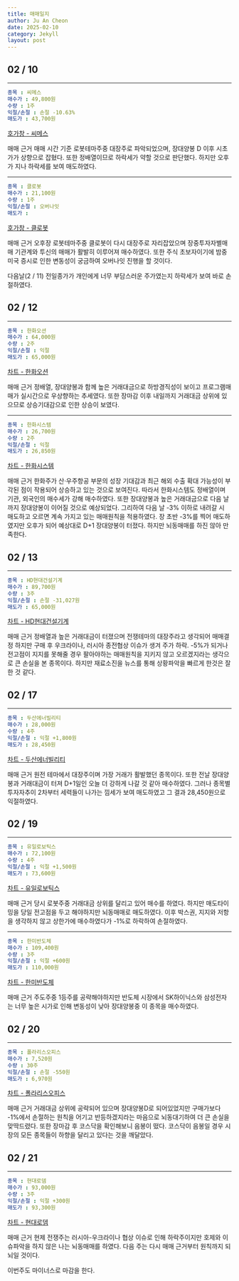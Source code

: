 ```yaml
---
title: 매매일지
author: Ju An Cheon
date: 2025-02-10
category: Jekyll
layout: post
---
```

## 02 / 10
***
```yaml
종목 : 씨메스
매수가 : 49,800원
수량 : 1주
익절/손절 : 손절 -10.63%
매도가 : 43,700원
```
[호가창 - 씨메스](https://github.com/user-attachments/assets/58db99c5-9e6b-4377-bb96-245d0382d559)

매매 근거
매매 시간 기준 로봇테마주중 대장주로 파악되었으며, 장대양봉 D 이후 시초가가 상향으로 잡혔다.
또한 정배열이므로 하락세가 약할 것으로 판단했다. 하지만 오후가 지나 하락세를 보여 매도하였다.

***
```yaml
종목 : 클로봇
매수가 : 21,100원
수량 : 1주
익절/손절 : 오버나잇
매도가 : 
```
[호가창 - 클로봇](https://github.com/user-attachments/assets/1319d65e-9759-45d2-b010-443c8c157273)

매매 근거
오후장 로봇테마주중 클로봇이 다시 대장주로 자리잡았으며 장중투자자별매매 기관계와 투신의 매매가
활발히 이루어져 매수하였다. 또한 주식 초보자이기에 밤중 미국 증시로 인한 변동성이 궁금하여 
오버나잇 진행을 할 것이다.

다음날(2 / 11) 전일종가가 개인에게 너무 부담스러운 주가였는지 하락세가 보여 바로 손절하였다.

## 02 / 12
***
```yaml
종목 : 한화오션
매수가 : 64,000원
수량 : 2주
익절/손절 : 익절
매도가 : 65,000원
```
[차트 - 한화오션](https://github.com/user-attachments/assets/5a014e1b-d8cc-4a04-afd3-769058c6469a)

매매 근거
정배열, 장대양봉과 함께 높은 거래대금으로 하방경직성이 보이고 프로그램매매가 실시간으로 우상향하는
추세였다. 또한 장마감 이후 내일까지 거래대금 상위에 있으므로 상승기대감으로 인한 상승이 보였다.

***
```yaml
종목 : 한화시스템
매수가 : 26,700원
수량 : 2주
익절/손절 : 익절
매도가 : 26,850원
```

[차트 - 한화시스템](https://github.com/user-attachments/assets/dfc64334-31f1-434f-ab5a-28f5762ccc53)

매매 근거
한화주가 산·우주항공 부문의 성장 기대감과 최근 해외 수출 확대 가능성이 부각된 점이 작용되어 상승하고 있는
것으로 보여진다. 따라서 한화시스템도 정배열이며 기관, 외국인의 매수세가 강해 매수하였다.
또한 장대양봉과 높은 거래대금으로 다음 날 까지 장대양봉이 이어질 것으로 예상되었다. 그리하여 다음 날 -3% 이하로
내려갈 시 매도하고 오르면 계속 가지고 있는 매매원칙을 적용하였다. 장 초반 -3%를 찍어 매도하였지만 오후가 되어
예상대로 D+1 장대양봉이 터졌다. 하지만 뇌동매매를 하진 않아 만족한다.

## 02 / 13
***
```yaml
종목 : HD현대건설기계
매수가 : 89,700원
수량 : 3주
익절/손절 : 손절 -31,027원
매도가 : 65,000원
```

[차트 - HD현대건설기계](https://github.com/user-attachments/assets/8f519aa1-396d-4dba-8357-7c137257ebac)

매매 근거
정배열과 높은 거래대금이 터졌으며 전쟁테마의 대장주라고 생각되어 매매결정
하지만 구매 후 우크라이나, 러시아 종전협상 이슈가 생겨 주가 하락. 
-5%가 되거나 전고점이 지지를 못해줄 경우 팔아야하는 매매원칙을 지키지 않고 오르겠지라는 생각으로 
큰 손실을 본 종목이다. 하지만 재료소진을 뉴스를 통해 상황파악을 빠르게 한것은 잘한 것 같다.

## 02 / 17
***
```yaml
종목 : 두산에너빌리티
매수가 : 28,000원
수량 : 4주
익절/손절 : 익절 +1,800원
매도가 : 28,450원
```

[차트 - 두산에너빌리티](https://github.com/user-attachments/assets/20af9dcf-81cf-4fc0-9843-b73396d8074a)

매매 근거
원전 테마에서 대장주이며 가장 거래가 활발했던 종목이다. 또한 전날 장대양봉과 거래대금이 터져
D+1일인 오늘 더 강하게 나갈 것 같아 매수하였다. 그러나 종목별투자자추이 2차부터 세력들이 나가는
낌세가 보여 매도하였고 그 결과 28,450원으로 익절하였다.

## 02 / 19
***
```yaml
종목 : 유일로보틱스
매수가 : 72,100원
수량 : 4주
익절/손절 : 익절 +1,500원
매도가 : 73,600원
```

[차트 - 유일로보틱스](https://github.com/user-attachments/assets/34708e91-502e-4338-9360-f5d0d28ad55f)

매매 근거
당시 로봇주중 거래대금 상위를 달리고 있어 매수를 하였다. 하지만 매도타이밍을 당일 전고점을 두고 해야하지만
뇌동매매로 매도하였다. 이후 박스권, 지지와 저항을 생각하지 않고 상한가에 매수하였다가 -1%로 하락하여 손절하였다.

***
```yaml
종목 : 한미반도체
매수가 : 109,400원
수량 : 3주
익절/손절 : 익절 +600원
매도가 : 110,000원
```

[차트 - 한미반도체](https://github.com/user-attachments/assets/a6551cd7-dd6c-4b1e-adcb-fff2c807cddd)

매매 근거
주도주중 1등주를 공략해야하지만 반도체 시장에서 SK하이닉스와 삼성전자는 너무 높은 시가로 인해 변동성이
낮아 장대양봉중 이 종목을 매수하였다.

## 02 / 20
***
```yaml
종목 : 폴라리스오피스
매수가 : 7,520원
수량 : 30주
익절/손절 : 손절 -550원
매도가 : 6,970원
```

[차트 - 폴라리스오피스](https://github.com/user-attachments/assets/b33dd5d8-1f17-4a92-87a9-d5ac60a6b26f)

매매 근거
거래대금 상위에 공략되어 있으며 장대양봉D로 되어있었지만 구매가보다 -1%에서 손절하는 원칙을 어기고 반등하겠지라는
마음으로 뇌동대기하여 더 큰 손실을 맞딱드렸다.
또한 장마감 후 코스닥을 확인해보니 음봉이 떴다. 코스닥이 음봉일 경우 시장의 모든 종목들이 하향을 달리고 있다는 것을
깨달았다.

## 02 / 21
***
```yaml
종목 : 현대로뎀
매수가 : 93,000원
수량 : 3주
익절/손절 : 익절 +300원
매도가 : 93,300원
```
[차트 - 현대로뎀](https://github.com/user-attachments/assets/b6dba46e-eea8-41d7-9cd6-e601eeb9f3be)

매매 근거
현제 전쟁주는 러시아-우크라이나 협상 이슈로 인해 하락주이지만 호제와 이슈파악을 하지 않은 나는 뇌동매매를 하였다.
다음 주는 다시 매매 근거부터 원칙까지 되뇌일 것이다.

이번주도 마이너스로 마감을 한다.
